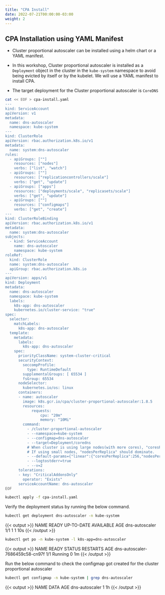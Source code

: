 ```yaml
---
title: "CPA Install"
date: 2022-07-21T00:00:00-03:00
weight: 2
---
```


## CPA Installation using YAML Manifest

* Cluster proportional autoscaler can be installed using a helm chart or a YAML manifest.

* In this workshop, Cluster proportional autoscaler is installed as a `Deployment` object in the cluster in the `kube-system` namespace to avoid being evicted by itself or by the kubelet. We will use a YAML manifest to install CPA.

* The target deployment for the Cluster proportional autoscaler is `CoreDNS`

```bash
cat << EOF > cpa-install.yaml
---
kind: ServiceAccount
apiVersion: v1
metadata:
  name: dns-autoscaler
  namespace: kube-system
---
kind: ClusterRole
apiVersion: rbac.authorization.k8s.io/v1
metadata:
  name: system:dns-autoscaler
rules:
  - apiGroups: [""]
    resources: ["nodes"]
    verbs: ["list", "watch"]
  - apiGroups: [""]
    resources: ["replicationcontrollers/scale"]
    verbs: ["get", "update"]
  - apiGroups: ["apps"]
    resources: ["deployments/scale", "replicasets/scale"]
    verbs: ["get", "update"]
  - apiGroups: [""]
    resources: ["configmaps"]
    verbs: ["get", "create"]
---
kind: ClusterRoleBinding
apiVersion: rbac.authorization.k8s.io/v1
metadata:
  name: system:dns-autoscaler
subjects:
  - kind: ServiceAccount
    name: dns-autoscaler
    namespace: kube-system
roleRef:
  kind: ClusterRole
  name: system:dns-autoscaler
  apiGroup: rbac.authorization.k8s.io
---
apiVersion: apps/v1
kind: Deployment
metadata:
  name: dns-autoscaler
  namespace: kube-system
  labels:
    k8s-app: dns-autoscaler
    kubernetes.io/cluster-service: "true"
spec:
  selector:
    matchLabels:
      k8s-app: dns-autoscaler
  template:
    metadata:
      labels:
        k8s-app: dns-autoscaler
    spec:
      priorityClassName: system-cluster-critical
      securityContext:
        seccompProfile:
          type: RuntimeDefault
        supplementalGroups: [ 65534 ]
        fsGroup: 65534
      nodeSelector:
        kubernetes.io/os: linux
      containers:
      - name: autoscaler
        image: k8s.gcr.io/cpa/cluster-proportional-autoscaler:1.8.5
        resources:
            requests:
                cpu: "20m"
                memory: "10Mi"
        command:
          - /cluster-proportional-autoscaler
          - --namespace=kube-system
          - --configmap=dns-autoscaler
          - --target=Deployment/coredns
          # When cluster is using large nodes(with more cores), "coresPerReplica" should dominate.
          # If using small nodes, "nodesPerReplica" should dominate.
          - --default-params={"linear":{"coresPerReplica":256,"nodesPerReplica":16,"preventSinglePointFailure":true,"includeUnschedulableNodes":true}}
          - --logtostderr=true
          - --v=2
      tolerations:
      - key: "CriticalAddonsOnly"
        operator: "Exists"
      serviceAccountName: dns-autoscaler
EOF
```

```bash
kubectl apply -f cpa-install.yaml
```

Verify the deployment status by running the below command.

```bash
kubectl get deployment dns-autoscaler -n kube-system
```

{{< output >}}
NAME             READY   UP-TO-DATE   AVAILABLE   AGE
dns-autoscaler   1/1     1            1           10s
{{< /output >}}

```bash
kubectl get po -n kube-system -l k8s-app=dns-autoscaler
```

{{< output >}}
NAME                              READY   STATUS    RESTARTS   AGE
dns-autoscaler-7686459c58-cn97f   1/1     Running   0          1m
{{< /output >}}

Run the below command to check the configmap got created for the cluster proportional autoscaler

```bash
kubectl get configmap -n kube-system | grep dns-autoscaler
```

{{< output >}}
NAME               DATA   AGE
dns-autoscaler     1      1h
{{< /output >}}
